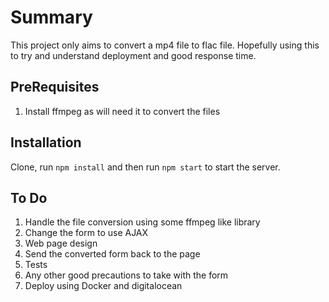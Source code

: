 # Summary

This project only aims to convert a mp4 file to flac file. Hopefully using this to try and understand deployment and good response time.

## PreRequisites
1. Install ffmpeg as will need it to convert the files

## Installation
Clone, run `npm install` and then run `npm start` to start the server.

## To Do
1. Handle the file conversion using some ffmpeg like library
2. Change the form to use AJAX
3. Web page design
4. Send the converted form back to the page
5. Tests
6. Any other good precautions to take with the form
7. Deploy using Docker and digitalocean